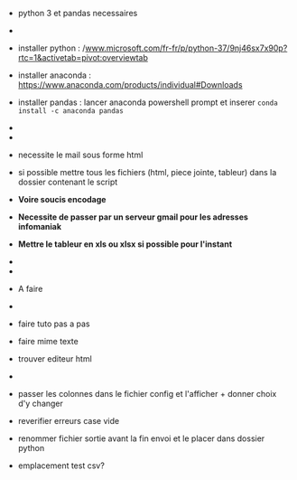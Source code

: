 * python 3 et pandas necessaires
*
* installer python : /www.microsoft.com/fr-fr/p/python-37/9nj46sx7x90p?rtc=1&activetab=pivot:overviewtab
* installer anaconda : https://www.anaconda.com/products/individual#Downloads
* installer pandas : lancer anaconda powershell prompt et inserer ` conda install -c anaconda pandas `
* 
*
* necessite le mail sous forme html
* si possible mettre tous les fichiers (html, piece jointe, tableur) dans la dossier contenant le script
* **Voire soucis encodage**
* **Necessite de passer par un serveur gmail pour les adresses infomaniak**
* **Mettre le tableur en xls ou xlsx si possible pour l'instant**
*
*


* A faire
*
* faire tuto pas a pas
* faire mime texte
* trouver editeur html
*
* passer les colonnes dans le fichier config et l'afficher + donner choix d'y changer
* reverifier erreurs case vide
* renommer fichier sortie avant la fin envoi et le placer dans dossier python
* emplacement test csv?

